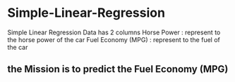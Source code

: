 # Simple-Linear-Regression
Simple Linear Regression
Data has 2 columns 
Horse Power : represent to the horse power of the car 
Fuel Economy (MPG) : represent to the fuel of the car

## the Mission is to predict the Fuel Economy (MPG)
